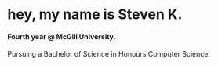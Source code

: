 <h1>
  hey, my name is Steven K.
</h1>

#### Fourth year @ McGill University.
Pursuing a Bachelor of Science in Honours Computer Science.






















‎ 
